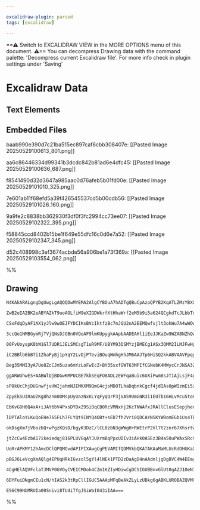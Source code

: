 ```yaml
---

excalidraw-plugin: parsed
tags: [excalidraw]

---
```

==⚠  Switch to EXCALIDRAW VIEW in the MORE OPTIONS menu of this document. ⚠== You can decompress Drawing data with the command palette: 'Decompress current Excalidraw file'. For more info check in plugin settings under 'Saving'


# Excalidraw Data

## Text Elements
## Embedded Files
baab990e390d7c21ba515ec897caf6cbb308407e: [[Pasted Image 20250529100613_801.png]]

aa6c86446334d99341b3dcdc842b81ad6e4dfc45: [[Pasted Image 20250529100636_687.png]]

f8541490d32d3647a985aac0d76afeb5b01fd00e: [[Pasted Image 20250529101010_325.png]]

7e601ab11f68efd5a39f426545537cd5b00cdb56: [[Pasted Image 20250529101026_160.png]]

9a9fe2c8838bb362930f3df0f3fc2994cc73ee07: [[Pasted Image 20250529102322_395.png]]

f58845ccd8402b15be1f649e55dfc16c0d6e7a52: [[Pasted Image 20250529102347_345.png]]

d52c408998c3ef3674acbde56a906be1a73f369a: [[Pasted Image 20250529103554_062.png]]

%%
## Drawing
```compressed-json
N4KAkARALgngDgUwgLgAQQQDwMYEMA2AlgCYBOuA7hADTgQBuCpAzoQPYB2KqATLZMzYBXUtiRoIACyhQ4zZAHoFAc0JRJQgEYA6bGwC2CgF7N6hbEcK4OCtptbErHALRY8RMpWdx8Q1TdIEfARcZgRmBShcZQUebQBGAAYEmjoghH0EDihmbgBtcDBQMBKIEm4IADUAESgAVnjCAH0ATgBhOAAtAFkOADNMHnjuyQBRTVSSyFhECsJ9aKR+Usxu

ZwB2eIA2BK2eABYAZkT9uoAOLfiW9eXIGDWkrfXtHhaWrf2eM5b9i5a624QCgkdTcJLbbTrOq/LaHM7xQ48V5bQGSBCEZTSbgwwHWZTBbiJQHMKCkNgAawQbTY+DYpAqpOszDguEC2UmpU0uGw5OUZKEHGI1Np9IkjI4zNZWSgHMgfUI+HwAGVYASJIIPLKICSyZSAOogyTcPiFASkikIFUwNXoDXlQH8zEccK5NDxQFsFnYNT3N2JImmiB84RwA

CSxFdqDyAF1AX1yJlw9wOEJFYDCIKsBVcIktfzBc7mJGU2nA2EEMQwfsjlt3okWu7A4wWOwuGhDodAc3WJwAHKcMTcM5DPZDDvp5jVdJQCvcPoEMKAzTCQWjYKZbLF1P4QFCODEXAzytu9a/OpfPaHdbrE1TCBEDjk5PbwG0nmztDz/CLstRKBCSMIEQQUM2ULV5WCJMJC5XBNDeRIEEOFpEmIdZsCGLkGjqBBsG+NDcD6LZsE0TRjjOfZEnWJYy

3ccQo1NMBGymRjTVjQNsDJOBn0VQoAF9lmKUpygkAApbAADEAHl1iEeJJKaZw9WZABNZhQwADV7KARMrQEZjosoFmUai71WNBnDOOFtEOJ5Eg+S5h3rTtA19VBnHiOpkn9RFyOveE4XWM5AWBYhQTdI54m0etYR4GKDk8oLAzRDEsTQBsWm0eD9n+bLjhOJjSjxG0AzvHULWFOkGXICUWTZGUl25Xl8yFGlKrFarJTq8CFWVVUDLtXTf11BADVCo

00FvUoyspK0bW1Gl7UDR1JELSMCsgT1uR9MF/UBYM93DSMYzjBMECg1ASx3QMM2ILMJFwHg8xXYhVu4q7SoQD9UGQrZ62igEmyYHs21QcEuyB1t+w4Qc/TqFoeEOeJ1i2AG70ISdpy+r8fzvZcBWINcMmlLdSzvPcDyPMFTzOc8Lh4ZH1hK0oHyfNBLtfNh32PVBsYQYk/wAipgMcDgwLjBUzu5iBcFwIiLmrWFDn2Yg3iV+JSOIbBNfInhNHhXB

iC2BBlb6bBTi1ZhaPyBj1pYqY2LvDjPTeviBOuqWmhgHhJM6AAJTp6HiSQ2kkABVAAVFpqgARwAcVjjgACUtX0uYjJMlY1mRs5tEs04UfeJGG2cu9XMC/YXiRM51haDt4ZRkvShCsLQaGCv3n+WK6mva5T1RdFMRlNBLLiDzkM2K4kkRG5AyKuimbNYaKtFdBxU66UtS5Hl9sFZeqqZWqN/FxVZv6hbBtK819UNY1+eG0+KgGp6/BWl0wQ9L1tr9

Beg35MMI3yA7Uo8ZcCJm5uza6mYzLoFwIcZ+BY35sxfGWT63MPIfCGNebK4MWycCrJNSA3ZIYDjokXBEJxEg0wnFOYIlNPwLj5oGPGq51zEzerufch4vpIzPBeEc0JXwZlZhdZBd43yUm5rzfmh5BYSGFqBbqkEpZ9BpvseI2UUKImIDZfY6xcAtBpjLbAKFkYEQQJoOomhEjxD6MQf0GcBBWzQAUZitt4isUBE7LiSCeIlH4oUQSkBhLoGUs4AA

ggARWUhwES+AABWlQjBDGwKMPUCBE7kkSEqFO8ADLzEWFqaBuic6UXiPwm8sJTiAjLsjF4gV4jbFOA02uqMm43zdF8DKLSryXHeLFbY/cUpD1QDTOIv01E8DhsjOoexWmQDnoSO+5VWor2gB1Q+7IGrb2anvdqB8pSbMDBBXq1oz6aiWdfMat8hoWgfuqc+z8nSINBh/LasAdo/32v/I6QC5SnXOhAtGUDsz7HgS9Z5gKpqoKHB8Y4fSZ53iIXg9

sP8kUcChjDUGnwfjvHWIjahmNJEMKXM9QmG4cjsMDOTLhaDqbnkCgcf4jdIAs0pWIzmEi5zEt/DIwC8jRaKMlhUKiv14iwQaYRM4CBbF1FgS0PonwUanDqFeLWlj/RawsVsC2Tj6KuNuHbEovyIBeJdn4t2aMpY8DiWwAA0gAIXwKMZSZw9SYCMLXIwAAZMJmAzjEGcDk2YEh8nGUKVTC4UVfinFPNsX6CNqncGvJFOyaitgfBOBeYK7TW5wwSPT

ZpyEkSUIRaUZKg8hznm0OMspUyUazNxKLYqFyqQrP3jVA59UmGNR3i1EU7b16HLvMcu5toHkttGi3Ah2or6Wj6o/cdS1hBPKLO/QMm1vTvO/ntP+h1AEnVAUKnx70hLAvutqh0z1XrHuJNCt0ZxrFlLHMyhgENkWt2nWijFpD6bw2RnCgltCsbctxqS1hm42WlGpXQ0GdKLyPqvIIx8kGWUcuA9+Rhl9eVCyyCLMWRyJbnQgC0fRfQEA8FwpZM4J

EbKvGOH0Q4xA+iJAY6bV4PxsDYDxZ9SiOqCB0RcVMNxHj2KcTNWAfxJRAllClusESepjherRKGTocA2BNDOOJOJnRnA+0enpXJacCmAmgccG81bkLd2rtlBtLkk2bFzueU4cIx5vHWkCHNtbngMwODZeu1w5lSAHqlEZVaa2TOuPWyZjb8Tzxbbs1e6zO2bx7TstteyO1dWPicuaT8J05undNOdpyF3nKXS/a9Lz12fy3aDXagYvl7uccakBYCUN

lDPTAloYLKuQoEHe765FLh7FLYQt9INYQ4OBt+sED7fh2Vri0QDCAYNSKYWBomEGb1Us4TBnhoyLjqJykh4RfX7xoaJRh6R/4+W4YUcfI96A+jnHInUTjxByKJF1h5TQCAbEfBaAgOodQmPYG2MYw2CA9Hnj4zaQTJRhP208WJ49rsAnuwqL7DgnQmhtFDuJcOvtmB6jiaHJUoZDihlDhQfAkkg15PTuGtANYdiHG7pQyhnkDGJrQMjCu6jKHWeQ

okDsgXm7jVbozbQ+wPgzKQsD/bgyK3DzC/lCL0zbN3gWWgH+RWEtrP2Vl7t2znr67Xhsrtw6eqjvmmVy+w1J0S8K7Om3eXysrrWq8zdrkkifN3QA5rB62vbaBbdaB0t7U9YhaIqF3D6a/RVUhKbrZsSjdfbg9FJDZtIhrv8Zbq2QOcg2+SkmJ7IDQe4XBlpEXp2spD8zC7XKrs8puzhkCAqHtEeIOeM2lC3hnGwIcaVNlTzck0LdGZ+i7K/bFXih

jtZcCw4EzbA17ikeiedqj816PLUVGqAYJUXrmBqPpxUDIv3iAHk0ASEz3B4a50uPWAxSRcV2R57wTYFdSlferlcX4iU7xxduBPIf5y0QsQCYtm0blKR9cABieIP7RAlLE3fGM3JLI3K3E+edCQSQbkDQQIC2WdR3Nde3W5bAsdO3UoZaSrdzDdL+OrH+ZqXrGPfrL6PFPFAA0oNFYA5PPsLPN0FVGZeEZCJbHbCmSvXhFpCiKha6DGIDbmUkIQTD

UoRrAPKMY1ZhAmcDClQPQMOvdAPIPIXAwgCgPEVAMIfQDMVkbQKATAKAaMaMLUcRdDHGKaXVeHRiVfETR2ACKAAwaoQ8RfNAQJSAfQYgAABU4kjBCPLzCEknsBICcCnHnFTB0J5kL1xlS2em6EPGwGDmsHoFCCb1cMyJQMFByKgDyLJQ3jQEUOUNKKalN3S3QFgL6DaNlE5CyPxkkhq1cl+gNUgGXFIFulIAqKqO0O4DqIGIgCGJGLgLaL6A6MGL

pBGJ6LeVcgXmAQlg4EPUqHRkIGvzol5gYl4lNEk1PTD2zDaAgD4nAAdmljgDgBVC4W4EEmgDREyAqAPFICfGWAYEIAQAoHtS6N3maIgFaIWPaL+OwBEDqlDBnH0BVCXjBPgMQIQI5BNVhOlHhIyGBLKL7TakS0NyPkKExNIDhIRPEmt3INt0WlKBhPJOxIRKRItGIImmhKxOyBxMRJdxpLd3pM5KgG5MTmXVflXTdA5MZK5IRLWO9w+UlIpIyHEk

4CgHElAQVFclaTJMVP0GVOyCVEICMDoh4CZm1KZIyHDiwCgDCSIGUBBnvGlUt0gAZJ1OeNIGtPJLYAoDRANkgzNOlIyFGEFDCU9O9JCCllZDJCoAVPNP0BDKjPDkMwkGagxMtjJEVHUiTUom0DhhFwOCeHUWnj+LTJpHwGUm4ERDzQbGymrDUWrJRFJKMDYAMFeKbAICUMJASDRwFKlKFIRJFPxkqwgBTL+L5BIANKNONFNLHOIBVAQG8VQC1JnO

6DYFuiDNgmCEu1cN/hIAS2k3tRpCllIGUC5AAApMFqBeAkZLyLzUBkg6gABKLUROBAZQVMVkCoY8s8hGIkXgY4G8/8u8nMp87s50wUlkykHoqAVsUvP41rdJXDJgBRYIwMLIDcr6KY9iIgBczCu8HYz42o0gJQj0IQKAB8OiOo0CiAOwOJHCHIJUHYuAFctcnYw4rc5Q6WbAaCxgcOZs/AVsu8VOdUdILilPTxXwgwRM4NERUmBvLmYo+oiAeMA/

ES6C99NbMRUIa00Snivi8TU4iTfgJSiWaI043iIAA===
```
%%